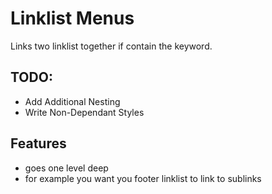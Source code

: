 # Linklist Menus

Links two linklist together if contain the keyword.

## TODO:

- Add Additional Nesting
- Write Non-Dependant Styles

## Features
- goes one level deep
- for example you want you footer linklist to link to sublinks
